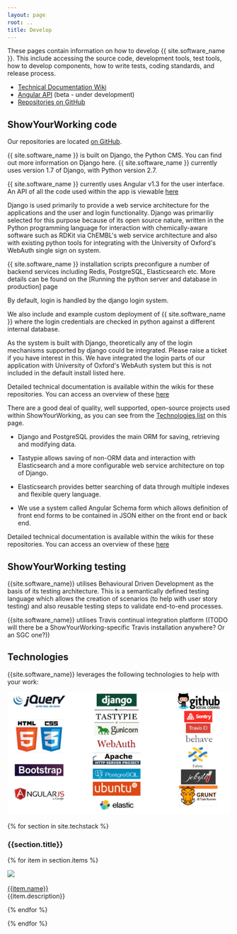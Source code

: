 ```yaml
---
layout: page
root: ..
title: Develop
---
```


These pages contain information on how to develop
{{ site.software_name }}. This include accessing the source code,
development tools, test tools, how to develop components, how to
write tests, coding standards, and release process.

* [Technical Documentation Wiki](https://github.com/thesgc/chembiohub_ws/wiki)
* [Angular API](../docs/) (beta - under development)
* [Repositories on GitHub](http://github.com/showyourworking)

## ShowYourWorking code

Our repositories are located [on GitHub](http://github.com/showyourworking).

{{ site.software_name }} is built on Django, the Python CMS. You can find out more information on Django here. {{ site.software_name }} currently uses version 1.7 of Django, with Python version 2.7.

{{ site.software_name }} currently uses Angular v1.3 for the user interface. An API of all the code used within the app is viewable [here](../docs/)

Django is used primarily to provide a web service architecture for the applications and the user and login functionality. Django was primariliy selected for this purpose because of its open source nature, written in the Python programming language for interaction with chemically-aware software such as RDKit via ChEMBL's web service architecture and also with existing python tools for integrating with the University of Oxford's WebAuth single sign on system.

{{ site.software_name }} installation scripts preconfigure a number of backend services including Redis, PostgreSQL, Elasticsearch etc. More details can be found on the [Running the python server and database in production] page

By default, login is handled by the django login system.

We also include and example custom deployment of {{ site.software_name }} where the login credentials are checked in python against a different internal database.

As the system is built with Django, theoretically any of the login mechanisms supported by django could be integrated. Please raise a ticket if you have interest in this. We have integrated the login parts of our application with University of Oxford's WebAuth system but this is not included in the default install listed here.

Detailed technical documentation is available within the wikis for these repositories. You can access an overview of these [here](https://github.com/thesgc/chembiohub_ws/wiki)

There are a good deal of quality, well supported, open-source projects used within ShowYourWorking, as you can see from the [Technologies list](#technologies) on this page. 

* Django and PostgreSQL provides the main ORM for saving, retrieving and modifying data.

* Tastypie allows saving of non-ORM data and interaction with Elasticsearch and a more configurable web service architecture on top of Django. 

* Elasticsearch provides better searching of data through multiple indexes and flexible query language. 

* We use a system called Angular Schema form which allows definition of front end forms to be contained in JSON either on the front end or back end.

Detailed technical documentation is available within the wikis for these repositories. You can access an overview of these [here](https://github.com/thesgc/chembiohub_ws/wiki)

## ShowYourWorking testing

{{site.software_name}} utilises Behavioural Driven Development as the basis of its testing architecture. This is a semantically defined testing language which allows the creation of scenarios (to help with user story testing) and also reusable testing steps to validate end-to-end processes.

{{site.software_name}} utilises Travis continual integration platform ((TODO will there be a ShowYourWorking-specific Travis installation anywhere? Or an SGC one?))

## Technologies

{{site.software_name}} leverages the following technologies to help with your work:

<img src="/assets/images/tech_stack/overview.png">

<section class="tech-stack" id="tech-stack">

{% for section in site.techstack %}

<h3>{{section.title}}</h3>

{% for item in section.items %}

<div id="{{item.id}}" class="tech-stack-item">
<div class="row">
  <div class="col-xs-3"><img src="/assets/images/tech_stack/{{item.id}}.png" class="img img-responsive"></div>
  <div class="col-xs-9"><p><a href="{{item.link}}">{{item.name}}</a><br>{{item.description}}</p></div>
</div>
</div>

{% endfor %}

{% endfor %}

</section>

